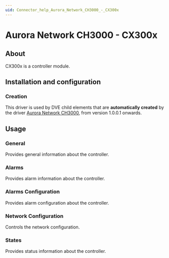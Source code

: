 ```yaml
---
uid: Connector_help_Aurora_Network_CH3000_-_CX300x
---
```


# Aurora Network CH3000 - CX300x

## About

CX300x is a controller module.

## Installation and configuration

### Creation

This driver is used by DVE child elements that are **automatically created** by the driver [Aurora Network CH3000](xref:Connector_help_Aurora_Network_CH3000), from version 1.0.0.1 onwards.

## Usage

### General

Provides general information about the controller.

### Alarms

Provides alarm information about the controller.

### Alarms Configuration

Provides alarm configuration about the controller.

### Network Configuration

Controls the network configuration.

### States

Provides status information about the controller.
